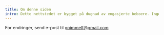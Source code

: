 ```yaml
---
title: Om denne siden
intro: Dette nettstedet er bygget på dugnad av engasjerte beboere. Ingen organisasjon står bak prosjektet.
---
```


For endringer, send e-post til gnimmelf@gmail.com
